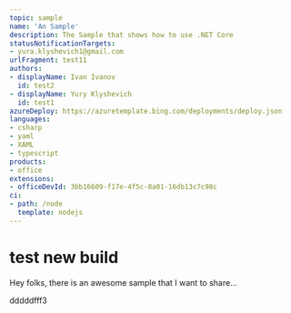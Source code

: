 ```yaml
---
topic: sample
name: 'An Sample'
description: The Sample that shows how to use .NET Core
statusNotificationTargets:
- yura.klyshevich1@gmail.com
urlFragment: test11
authors:
- displayName: Ivan Ivanov
  id: test2
- displayName: Yury Klyshevich
  id: test1
azureDeploy: https://azuretemplate.bing.com/deployments/deploy.json
languages:
- csharp
- yaml
- XAML
- typescript
products:
- office
extensions:
- officeDevId: 3bb16609-f17e-4f5c-8a01-16db13c7c98c
ci:
- path: /node
  template: nodejs
---
```

# test new build
Hey folks, there is an awesome sample that I want to share...

dddddfff3